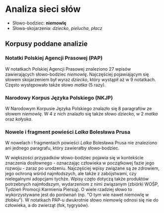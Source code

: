 # Analiza sieci słów
* Słowo-bodziec: **niemowlę**
* Słowa-skojarzenia: _dziecko_, _pielucha_, _płacz_

## Korpusy poddane analizie
### Notatki Polskiej Agencji Prasowej (PAP)
W notatkach Polskiej Agencji Prasowej znaleziono 27 wpisów zawierających słowo-bodziec _niemowlę_.
Najczęściej pojawiającym się słowem skojarzeniem był wyraz _dziecko_, który wystąpił aż w 9 notatkach.
Często występowało także słowo _matka_ (5 razy).
### Narodowy Korpus Języka Polskiego (NKJP)
W Narodowym Korpusie Języka Polskiego znalazło się 8 paragrafów ze słowem _niemowlę_.
W 4 z nich znalazło się także słowo _dziecko_, w 2 _matka_ oraz _kołyska_.
### Nowele i fragment powieści _Lalka_ Bolesława Prusa
W nowelach i fragmentach powieści _Lalka_ Bolesława Prusa nie znaleziono ani jednego paragrafu, który zawierałby słowo-bodziec.

W większości przypadków słowo-bodziec pojawia się w kontekście znaczenia dosłownego - oznaczając człowieka w początkowej fazie jego rozwoju - zaraz po urodzeniu. Najczęściej wpisy związane są ze zdrowiem, jego ochroną wśród najmłodszych, ale także z zabójstwami, czy nielegalnymi adopcjami tychże. Wpisy częto dotyczą także produktów potrzebnych najmłodszym, wydarzeniom z nimi związanym (zbiórki WOŚP, Tydzień Promocji Karmienia Piersią). O wiele rzadziej słowo to wykorzystywane jest do porównań (np. "O tym wie nawet niemowlę w żłobku"). W notatkach PAP-u dwukrotnie słowo _niemowlę_ odnosi się nie do człowieka, a do zwierząt (fok, tygrysów).
